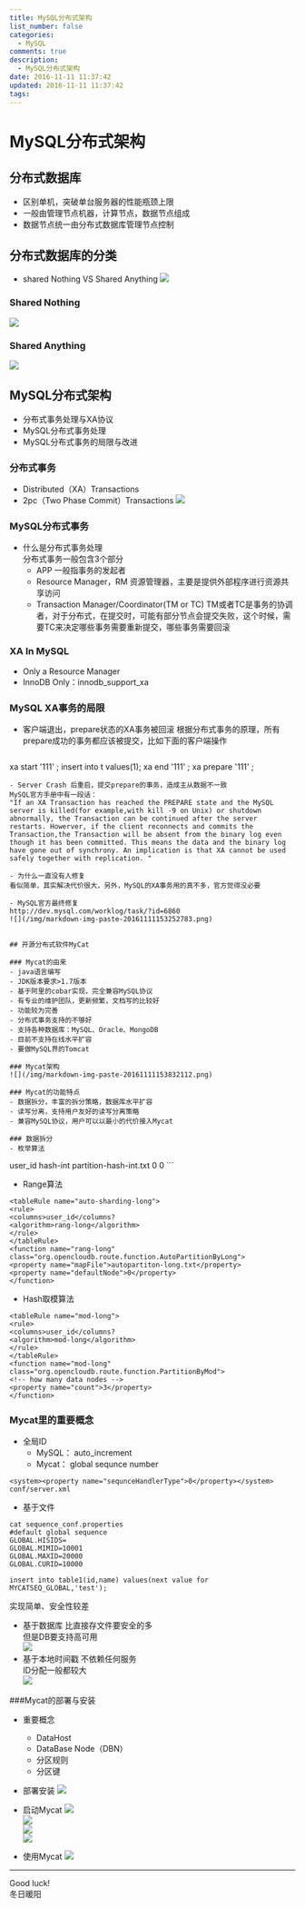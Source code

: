 ```yaml
---
title: MySQL分布式架构
list_number: false
categories:
  - MySQL
comments: true
description:
  - MySQL分布式架构
date: 2016-11-11 11:37:42
updated: 2016-11-11 11:37:42
tags:
---
```

# MySQL分布式架构

## 分布式数据库
- 区别单机，突破单台服务器的性能瓶颈上限
- 一般由管理节点机器，计算节点，数据节点组成
- 数据节点统一由分布式数据库管理节点控制

## 分布式数据库的分类
- shared Nothing VS Shared Anything
![](/img/markdown-img-paste-20161111114807700.png)

### Shared Nothing
![](/img/markdown-img-paste-20161111114921125.png)

### Shared Anything
![](/img/markdown-img-paste-20161111115004872.png)

## MySQL分布式架构
- 分布式事务处理与XA协议
- MySQL分布式事务处理
- MySQL分布式事务的局限与改进

### 分布式事务
- Distributed（XA）Transactions
- 2pc（Two Phase Commit）Transactions
![](/img/markdown-img-paste-20161111115341556.png)

### MySQL分布式事务
- 什么是分布式事务处理  
  分布式事务一般包含3个部分
  - APP
    一般指事务的发起者
  - Resource Manager，RM
    资源管理器，主要是提供外部程序进行资源共享访问
  - Transaction Manager/Coordinator(TM or TC)
    TM或者TC是事务的协调者，对于分布式，在提交时，可能有部分节点会提交失败，这个时候，需要TC来决定哪些事务需要重新提交，哪些事务需要回滚

### XA In MySQL
- Only a Resource Manager
- InnoDB Only：innodb_support_xa

### MySQL XA事务的局限
- 客户端退出，prepare状态的XA事务被回滚
  根据分布式事务的原理，所有prepare成功的事务都应该被提交，比如下面的客户端操作
  ```
xa start '111' ;
insert into t values(1);
xa end '111' ;
xa prepare '111' ;
  ```
- Server Crash 后重启，提交prepare的事务，造成主从数据不一致
MySQL官方手册中有一段话：
"If an XA Transaction has reached the PREPARE state and the MySQL server is killed(for example,with kill -9 on Unix) or shutdown abnormally, the Transaction can be continued after the server restarts. Howerver, if the client reconnects and commits the Transaction,the Transaction will be absent from the binary log even though it has been committed. This means the data and the binary log have gone out of synchrony. An implication is that XA cannot be used safely together with replication. "

- 为什么一直没有人修复
看似简单，其实解决代价很大，另外，MySQL的XA事务用的真不多，官方觉得没必要

- MySQL官方最终修复
http://dev.mysql.com/worklog/task/?id=6860  
![](/img/markdown-img-paste-20161111153252783.png)


## 开源分布式软件MyCat

### Mycat的由来
- java语言编写
- JDK版本要求>1.7版本
- 基于阿里的cobar实现，完全兼容MySQL协议
- 有专业的维护团队，更新频繁，文档写的比较好
- 功能较为完善
- 分布式事务支持的不够好
- 支持各种数据库：MySQL、Oracle、MongoDB
- 目前不支持在线水平扩容
- 要做MySQL界的Tomcat

### Mycat架构
![](/img/markdown-img-paste-20161111153832112.png)

### Mycat的功能特点
- 数据拆分，丰富的拆分策略，数据库水平扩容
- 读写分离，支持用户友好的读写分离策略
- 兼容MySQL协议，用户可以以最小的代价接入Mycat

### 数据拆分
- 枚举算法
```
<tableRule name="sharding-by-intfile">
<rule>
<columns>user_id</columns>
<algorithm>hash-int</algorithm>
</rule>
</tableRule>
<function name="hash-int" class="org.opencloudb.route.function.PartitionByFileMap">
<property name="mapFile">partition-hash-int.txt</property>
<property name="type">0</property>
<property name="defaultNode">0</property>
</function>
```

- Range算法
```
<tableRule name="auto-sharding-long">
<rule>
<columns>user_id</columns?
<algorithm>rang-long</algorithm>
</rule>
</tableRule>
<function name="rang-long" class="org.opencloudb.route.function.AutoPartitionByLong">
<property name="mapFile">autopartiton-long.txt</property>
<property name="defaultNode">0</property>
</function>
```

- Hash取模算法
```
<tableRule name="mod-long">
<rule>
<columns>user_id</columns?
<algorithm>mod-long</algorithm>
</rule>
</tableRule>
<function name="mod-long" class="org.opencloudb.route.function.PartitionByMod">
<!-- how many data nodes -->
<property name="count">3</property>
</function>
```

### Mycat里的重要概念
- 全局ID
  - MySQL： auto_increment
  - Mycat： global sequnce number
```
<system><property name="sequnceHandlerType">0</property></system>
conf/server.xml
```
- 基于文件
```
cat sequence_conf.properties
#default global sequence
GLOBAL.HISIDS=
GLOBAL.MIMID=10001
GLOBAL.MAXID=20000
GLOBAL.CURID=10000

insert into table1(id,name) values(next value for MYCATSEQ_GLOBAL,'test');
```
实现简单、安全性较差


- 基于数据库
比直接存文件要安全的多  
但是DB要支持高可用  
![](/img/markdown-img-paste-20161111155841450.png)
- 基于本地时间戳
不依赖任何服务  
ID分配一般都较大  
![](/img/markdown-img-paste-20161111160000531.png)

###Mycat的部署与安装
- 重要概念
  - DataHost
  - DataBase Node（DBN）
  - 分区规则
  - 分区键

- 部署安装
![](/img/markdown-img-paste-20161111160226501.png)

- 启动Mycat
![](/img/markdown-img-paste-2016111116030921.png)  
![](/img/markdown-img-paste-20161111160348465.png)  
![](/img/markdown-img-paste-20161111160418120.png)  
![](/img/markdown-img-paste-20161111160442868.png)  

- 使用Mycat
![](/img/markdown-img-paste-20161111160519290.png)  







----
Good luck!  
冬日暖阳
